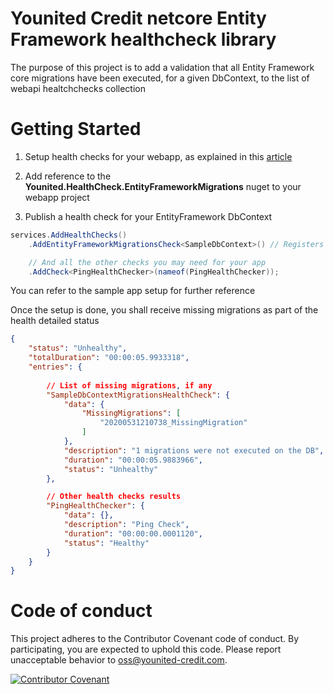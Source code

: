 # Younited Credit netcore Entity Framework healthcheck library

The purpose of this project is to add a validation that all Entity Framework core migrations have been executed, for a given DbContext, to the list of webapi healtchchecks collection

# Getting Started
1. Setup health checks for your webapp, as explained in this [article](https://docs.microsoft.com/en-us/aspnet/core/host-and-deploy/health-checks?view=aspnetcore-3.1)

2. Add reference to the **Younited.HealthCheck.EntityFrameworkMigrations** nuget to your webapp project

3. Publish a health check for your EntityFramework DbContext
```cs
services.AddHealthChecks()
    .AddEntityFrameworkMigrationsCheck<SampleDbContext>() // Registers required services and check the pipeline

    // And all the other checks you may need for your app
    .AddCheck<PingHealthChecker>(nameof(PingHealthChecker));
```

You can refer to the sample app setup for further reference

Once the setup is done, you shall receive missing migrations as part of the health detailed status

```json
{
    "status": "Unhealthy",
    "totalDuration": "00:00:05.9933318",
    "entries": {
        
        // List of missing migrations, if any
        "SampleDbContextMigrationsHealthCheck": {
            "data": {
                "MissingMigrations": [
                    "20200531210738_MissingMigration"
                ]
            },
            "description": "1 migrations were not executed on the DB",
            "duration": "00:00:05.9883966",
            "status": "Unhealthy"
        },

        // Other health checks results
        "PingHealthChecker": {
            "data": {},
            "description": "Ping Check",
            "duration": "00:00:00.0001120",
            "status": "Healthy"
        }
    }
}
```

# Code of conduct
This project adheres to the Contributor Covenant code of conduct. By participating, you are expected to uphold this code. Please report unacceptable behavior to oss@younited-credit.com.

[![Contributor Covenant](https://img.shields.io/badge/Contributor%20Covenant-v2.0%20adopted-ff69b4.svg)](code_of_conduct.md)